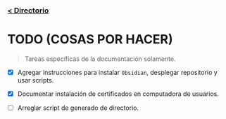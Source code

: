 ### [< Directorio](./directorio.md)
# TODO (COSAS POR HACER)
> Tareas específicas de la documentación solamente.

- [x] Agregar instrucciones para instalar `Obsidian`, desplegar repositorio y usar scripts.
- [x] Documentar instalación de certificados en computadora de usuarios.
- [ ] Arreglar script de generado de directorio.

